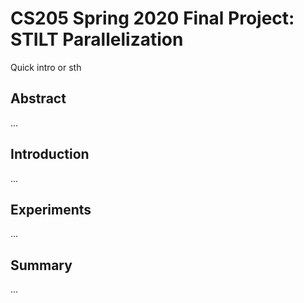 # CS205 Spring 2020 Final Project: STILT Parallelization 
Quick intro or sth 

## Abstract
...

## Introduction
...

## Experiments
...

## Summary 

...
